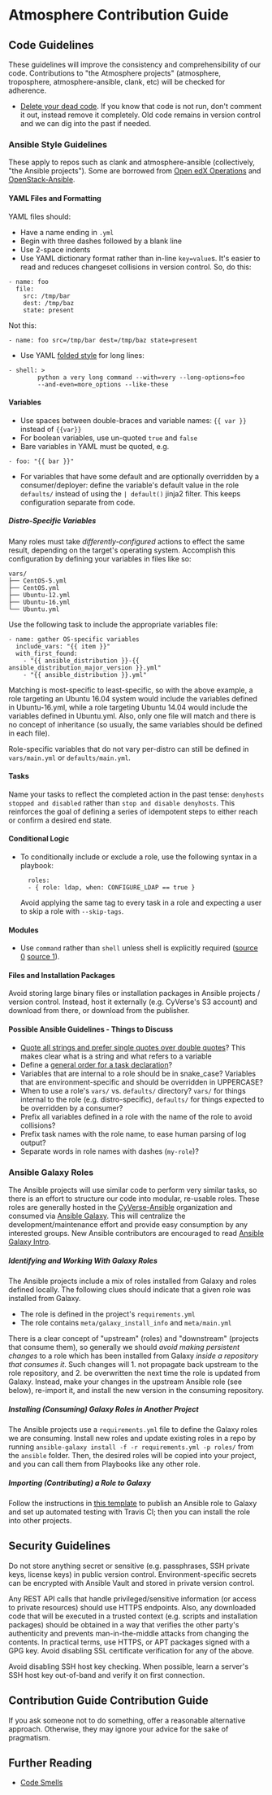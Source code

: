 # Atmosphere Contribution Guide

## Code Guidelines

These guidelines will improve the consistency and comprehensibility of our code. Contributions to "the Atmosphere projects" (atmosphere, troposphere, atmosphere-ansible, clank, etc) will be checked for adherence.

- [Delete your dead code](https://late.am/post/2016/04/28/delete-your-dead-code.html). If you know that code is not run, don't comment it out, instead remove it completely. Old code remains in version control and we can dig into the past if needed.

### Ansible Style Guidelines

These apply to repos such as clank and atmosphere-ansible (collectively, "the Ansible projects"). Some are borrowed from [Open edX Operations](https://openedx.atlassian.net/wiki/display/OpenOPS/Ansible+Code+Conventions) and [OpenStack-Ansible](http://docs.openstack.org/developer/openstack-ansible/developer-docs/contribute.html).

#### YAML Files and Formatting

YAML files should:

- Have a name ending in `.yml`
- Begin with three dashes followed by a blank line
- Use 2-space indents
- Use YAML dictionary format rather than in-line `key=value`s. It's easier to read and reduces changeset collisions in version control. So, do this:

```
- name: foo
  file:
    src: /tmp/bar
    dest: /tmp/baz
    state: present
```

Not this:

```
- name: foo src=/tmp/bar dest=/tmp/baz state=present
```

- Use YAML [folded style](http://yaml.org/spec/1.2/spec.html#id2796251) for long lines:

```
- shell: >
       	python a very long command --with=very --long-options=foo
       	--and-even=more_options --like-these

```

#### Variables

- Use spaces between double-braces and variable names: `{{ var }}` instead of `{{var}}`
- For boolean variables, use un-quoted `true` and `false`
- Bare variables in YAML must be quoted, e.g.

```
- foo: "{{ bar }}"
```

- For variables that have some default and are optionally overridden by a consumer/deployer: define the variable's default value in the role `defaults/` instead of using the `| default()` jinja2 filter. This keeps configuration separate from code.

##### Distro-Specific Variables

Many roles must take *differently-configured* actions to effect the same result, depending on the target's operating system. Accomplish this configuration by defining your variables in files like so:

```
vars/
├── CentOS-5.yml
├── CentOS.yml
├── Ubuntu-12.yml
├── Ubuntu-16.yml
└── Ubuntu.yml
```

Use the following task to include the appropriate variables file:

```
- name: gather OS-specific variables
  include_vars: "{{ item }}"
  with_first_found:
    - "{{ ansible_distribution }}-{{ ansible_distribution_major_version }}.yml"
    - "{{ ansible_distribution }}.yml"
```

Matching is most-specific to least-specific, so with the above example, a role targeting an Ubuntu 16.04 system would include the variables defined in Ubuntu-16.yml, while a role targeting Ubuntu 14.04 would include the variables defined in Ubuntu.yml. Also, only one file will match and there is no concept of inheritance (so usually, the same variables should be defined in each file).

Role-specific variables that do not vary per-distro can still be defined in `vars/main.yml` or `defaults/main.yml`.

#### Tasks

Name your tasks to reflect the completed action in the past tense: `denyhosts stopped and disabled` rather than `stop and disable denyhosts`. This reinforces the goal of defining a series of idempotent steps to either reach or confirm a desired end state.

#### Conditional Logic
- To conditionally include or exclude a role, use the following syntax in a playbook:

  ```
    roles:
    - { role: ldap, when: CONFIGURE_LDAP == true }
  ```

  Avoid applying the same tag to every task in a role and expecting a user to skip a role with `--skip-tags`.

#### Modules

- Use `command` rather than `shell` unless shell is explicitly required ([source 0](http://docs.ansible.com/ansible/shell_module.html#notes) [source 1](https://blog.confirm.ch/ansible-modules-shell-vs-command/)).

#### Files and Installation Packages

Avoid storing large binary files or installation packages in Ansible projects / version control. Instead, host it externally (e.g. CyVerse's S3 account) and download from there, or download from the publisher.

#### Possible Ansible Guidelines - Things to Discuss

- [Quote all strings and prefer single quotes over double quotes](https://github.com/whitecloud/ansible-styleguide#quotes)? This makes clear what is a string and what refers to a variable
- Define a [general order for a task declaration](https://github.com/whitecloud/ansible-styleguide#task-declaration)?
- Variables that are internal to a role should be in snake_case? Variables that are environment-specific and should be overridden in UPPERCASE?
- When to use a role's `vars/` vs. `defaults/` directory? `vars/` for things internal to the role (e.g. distro-specific), `defaults/` for things expected to be overridden by a consumer?
- Prefix all variables defined in a role with the name of the role to avoid collisions?
- Prefix task names with the role name, to ease human parsing of log output?
- Separate words in role names with dashes (`my-role`)?

### Ansible Galaxy Roles

The Ansible projects will use similar code to perform very similar tasks, so there is an effort to structure our code into modular, re-usable roles. These roles are generally hosted in the [CyVerse-Ansible](https://github.com/cyverse-ansible) organization and consumed via [Ansible Galaxy](https://galaxy.ansible.com/). This will centralize the development/maintenance effort and provide easy consumption by any interested groups. New Ansible contributors are encouraged to read [Ansible Galaxy Intro](https://galaxy.ansible.com/intro).

##### Identifying and Working With Galaxy Roles

The Ansible projects include a mix of roles installed from Galaxy and roles defined locally. The following clues should indicate that a given role was installed from Galaxy.

- The role is defined in the project's `requirements.yml`
- The role contains `meta/galaxy_install_info` and `meta/main.yml`

There is a clear concept of "upstream" (roles) and "downstream" (projects that consume them), so generally we should *avoid making persistent changes* to a role which has been installed from Galaxy *inside a repository that consumes it*. Such changes will 1. not propagate back upstream to the role repository, and 2. be overwritten the next time the role is updated from Galaxy. Instead, make your changes in the upstream Ansible role (see below), re-import it, and install the new version in the consuming repository.

##### Installing (Consuming) Galaxy Roles in Another Project

The Ansible projects use a `requirements.yml` file to define the Galaxy roles we are consuming. Install new roles and update existing roles in a repo by running `ansible-galaxy install -f -r requirements.yml -p roles/` from the `ansible` folder. Then, the desired roles will be copied into your project, and you can call them from Playbooks like any other role.

##### Importing (Contributing) a Role to Galaxy

Follow the instructions in [this template](https://github.com/CyVerse-Ansible/ansible-role-template) to publish an Ansible role to Galaxy and set up automated testing with Travis CI; then you can install the role into other projects.

## Security Guidelines

Do not store anything secret or sensitive (e.g. passphrases, SSH private keys, license keys) in public version control. Environment-specific secrets can be encrypted with Ansible Vault and stored in private version control.

Any REST API calls that handle privileged/sensitive information (or access to private resources) should use HTTPS endpoints. Also, any downloaded code that will be executed in a trusted context (e.g. scripts and installation packages) should be obtained in a way that verifies the other party's authenticity and prevents man-in-the-middle attacks from changing the contents. In practical terms, use HTTPS, or APT packages signed with a GPG key. Avoid disabling SSL certificate verification for any of the above.

Avoid disabling SSH host key checking. When possible, learn a server's SSH host key out-of-band and verify it on first connection.

## Contribution Guide Contribution Guide

If you ask someone not to do something, offer a reasonable alternative approach. Otherwise, they may ignore your advice for the sake of pragmatism.

## Further Reading

- [Code Smells](http://wiki.c2.com/?CodeSmell)
